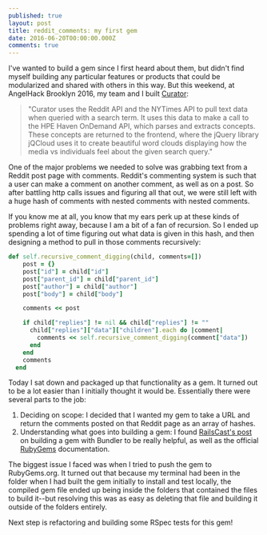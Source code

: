 ```yaml
---
published: true
layout: post
title: reddit_comments: my first gem
date: 2016-06-20T00:00:00.000Z
comments: true
---
```

I've wanted to build a gem since I first heard about them, but didn't find myself building any particular features or products that could be modularized and shared with others in this way. But this weekend, at AngelHack Brooklyn 2016, my team and I built [Curator](https://github.com/mindplace/Curator-a-):

> "Curator uses the Reddit API and the NYTimes API to pull text data when queried with a search term. It uses this data to make a call to the HPE Haven OnDemand API, which parses and extracts concepts. These concepts are returned to the frontend, where the jQuery library jQCloud uses it to create beautiful word clouds displaying how the media vs individuals feel about the given search query."

One of the major problems we needed to solve was grabbing text from a Reddit post page with comments. Reddit's commenting system is such that a user can make a comment on another comment, as well as on a post. So after battling http calls issues and figuring all that out, we were still left with a huge hash of comments with nested comments with nested comments.

If you know me at all, you know that my ears perk up at these kinds of problems right away, because I am a bit of a fan of recursion. So I ended up spending a lot of time figuring out what data is given in this hash, and then designing a method to pull in those comments recursively:

```ruby
def self.recursive_comment_digging(child, comments=[])
    post = {}
    post["id"] = child["id"]
    post["parent_id"] = child["parent_id"]
    post["author"] = child["author"]
    post["body"] = child["body"]

    comments << post

    if child["replies"] != nil && child["replies"] != ""
      child["replies"]["data"]["children"].each do |comment|
        comments << self.recursive_comment_digging(comment["data"])
      end
    end
    comments
  end

```

Today I sat down and packaged up that functionality as a gem. It turned out to be a lot easier than I initially thought it would be. Essentially there were several parts to the job:

1. Deciding on scope: I decided that I wanted my gem to take a URL and return the comments posted on that Reddit page as an array of hashes.
2. Understanding what goes into building a gem: I found [RailsCast's post](http://railscasts.com/episodes/245-new-gem-with-bundler) on building a gem with Bundler to be really helpful, as well as the official [RubyGems](http://guides.rubygems.org/rubygems-basics/) documentation.

The biggest issue I faced was when I tried to push the gem to RubyGems.org. It turned out that because my terminal had been in the folder when I had built the gem initially to install and test locally, the compiled gem file ended up being inside the folders that contained the files to build it--but resolving this was as easy as deleting that file and building it outside of the folders entirely.

Next step is refactoring and building some RSpec tests for this gem!
